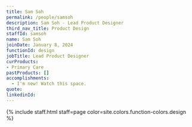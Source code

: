 ```yaml
---
title: Sam Soh
permalink: /people/samsoh
description: Sam Soh - Lead Product Designer
third_nav_title: Product Design
staffId: samsoh
name: Sam Soh
joinDate: January 8, 2024
functionId: design
jobTitle: Lead Product Designer
curProducts:
- Primary Care
pastProducts: []
accomplishments:
  - I'm new! Watch this space.
quote: 
linkedinId:
---
```


{% include staff.html staff=page color=site.colors.function-colors.design %}
